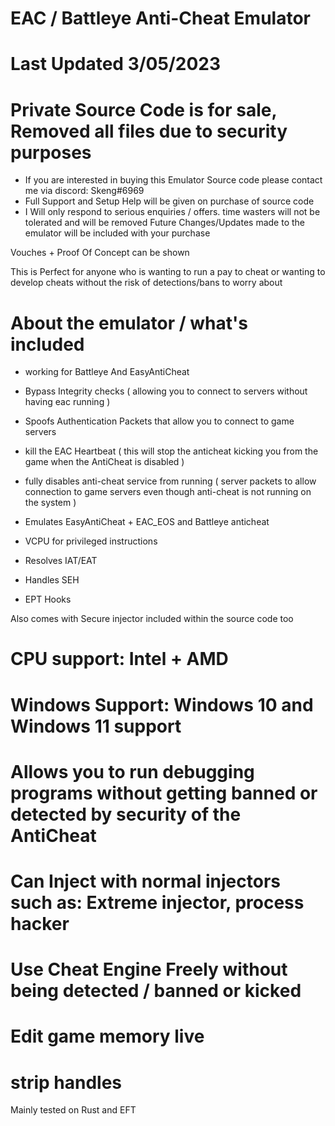 # EAC / Battleye Anti-Cheat Emulator
# Last Updated 3/05/2023

 
# Private Source Code is for sale, Removed all files due to security purposes

- If you are interested in buying this Emulator Source code please contact me via discord: Skeng#6969
- Full Support and Setup Help will be given on purchase of source code
- I Will only respond to serious enquiries / offers. time wasters will not be tolerated and will be removed 
 Future Changes/Updates made to the emulator will be included with your purchase

Vouches + Proof Of Concept can be shown 

This is Perfect for anyone who is wanting to run a pay to cheat or wanting to develop cheats without the risk of detections/bans to worry about

# About the emulator / what's included

- working for Battleye And EasyAntiCheat 
- Bypass Integrity checks ( allowing you to connect to servers without having eac running )
- Spoofs Authentication Packets that allow you to connect to game servers
- kill the EAC Heartbeat ( this will stop the anticheat kicking you from the game when the AntiCheat is disabled )
- fully disables anti-cheat service from running ( server packets to allow connection to game servers even though anti-cheat is not running on the system )
- Emulates EasyAntiCheat + EAC_EOS and Battleye anticheat

- VCPU for privileged instructions
- Resolves IAT/EAT
- Handles SEH
- EPT Hooks

Also comes with Secure injector included within the source code too 
 
# CPU support: Intel + AMD 
# Windows Support: Windows 10 and Windows 11 support


# Allows you to run debugging programs without getting banned or detected by security of the AntiCheat
# Can Inject with normal injectors such as: Extreme injector, process hacker
# Use Cheat Engine Freely without being detected / banned or kicked
# Edit game memory live 
# strip handles




Mainly tested on Rust and EFT 





